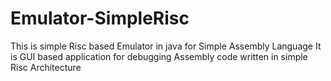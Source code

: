 Emulator-SimpleRisc
===================
This is simple Risc based Emulator in java for Simple Assembly Language
It is GUI based application for debugging Assembly code written in simple Risc Architecture 
